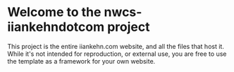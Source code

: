 # Welcome to the nwcs-iiankehndotcom project
This project is the entire iiankehn.com website, and all the files that host it. While it's not intended for reproduction, or external use, you are free to use the template as a framework for your own website.
